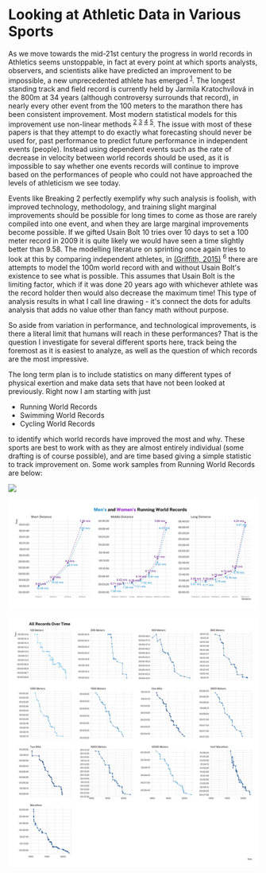 # Looking at Athletic Data in Various Sports

As we move towards the mid-21st century the progress in world records in Athletics seems unstoppable, in fact at every point at which sports analysts, observers, and scientists alike have predicted an improvement to be impossible, a new unprecedented athlete has emerged <sup>[1](https://scholar.google.com/scholar_lookup?title=Linear%20models%20can%E2%80%99t%20keep%20up%20with%20sport%20gender%20gap&journal=Nature&volume=432&publication_year=2004&author=Reinboud%2CW)</sup>. The longest standing track and field record is currently held by Jarmila Kratochvílová in the 800m at 34 years (although controversy surrounds that record), in nearly every other event from the 100 meters to the marathon there has been consistent improvement. Most modern statistical models for this improvement use non-linear methods  <sup>[2](https://scholar.google.com/scholar_lookup?title=Lower%20bounds%20for%20athletic%20performance&pages=243-253&publication_year=1996&author=Blest%2CDC)</sup> <sup>[3](https://scholar.google.com/scholar_lookup?title=Limits%20to%20running%20speed%20in%20dogs%2C%20horses%20and%20humans&journal=J%20Exp%20Biol&volume=211&pages=3836-3849&publication_year=2008&author=Denny%2CMW)</sup> <sup>[4](https://scholar.google.com/scholar_lookup?title=Are%20there%20limits%20to%20running%20world%20records%3F&journal=Med%20Sci%20Sports%20Exerc&volume=37&pages=1785-1788&publication_year=2005&author=Nevill%2CAM&author=Whyte%2CG)</sup> <sup>[5](https://scholar.google.com/scholar_lookup?title=Are%20there%20limits%20to%20swimming%20world%20records%3F&journal=Int%20J%20Sports%20Med&volume=28&pages=1012-1017&publication_year=2007&author=Nevill%2CAM&author=Whyte%2CGP&author=Holder%2CRL)</sup>. The issue with most of these papers is that they attempt to do exactly what forecasting should never be used for, past performance to predict future performance in independent events (people). Instead using dependent events such as the rate of decrease in velocity between world records should be used, as it is impossible to say whether one events records will continue to improve based on the performances of people who could not have approached the levels of athleticism we see today.

Events like Breaking 2 perfectly exemplify why such analysis is foolish, with improved technology, methodology, and training slight marginal improvements should be possible for long times to come as those are rarely compiled into one event, and when they are large marginal improvements become possible. If we gifted Usain Bolt 10 tries over 10 days to set a 100 meter record in 2009 it is quite likely we would have seen a time slightly better than 9.58. The modelling literature on sprinting once again tries to look at this by comparing independent athletes, in [(Griffith, 2015)](https://scholarworks.gvsu.edu/cgi/viewcontent.cgi?article=1474&context=mcnair) <sup>6</sup> there are attempts to model the 100m world record with and without Usain Bolt's existence to see what is possible. This assumes that Usain Bolt is the limiting factor, which if it was done 20 years ago with whichever athlete was the record holder then would also decrease the maximum time! This type of analysis results in what I call line drawing - it's connect the dots for adults analysis that adds no value other than fancy math without purpose.

So aside from variation in performance, and technological improvements, is there a literal limit that humans will reach in these performances? That is the question I investigate for several different sports here, track being the foremost as it is easiest to analyze, as well as the question of which records are the most impressive.

The long term plan is to include statistics on many different types of physical exertion and make data sets that have not been looked at previously. Right now I am starting with just 

- Running World Records
- Swimming World Records
- Cycling World Records

to identify which world records have improved the most and why. These sports are best to work with as they are almost entirely individual (some drafting is of course possible), and are time based giving a simple statistic to track improvement on. Some work samples from Running World Records are below:

![](https://github.com/dungates/Athletics/blob/master/Rmd/Records_files/figure-html/unnamed-chunk-12-1.gif)

![](https://github.com/dungates/Athletics/blob/master/Images/MensWomensRecordPace)

![](https://github.com/dungates/Athletics/blob/master/Images/AllRecordsOverTime)

